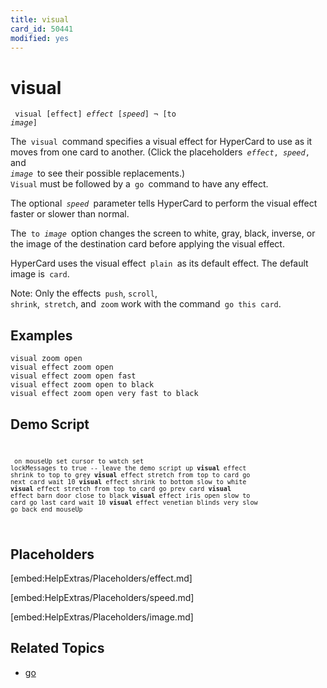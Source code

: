 ```yaml
---
title: visual
card_id: 50441
modified: yes
---
```


# visual

<code><pre>
visual [effect] <i>effect</i> [<i>speed</i>] ¬
   [to <i>image</i>]
</pre></code>


The<code> visual </code>command specifies a visual effect for HyperCard to use as it moves from one card to another. (Click the  placeholders<code> <i>effect</i>, <i>speed</i>,</code> and<code> <i>image</i> </code>to see their possible replacements.)<code> Visual</code> must be followed by a<code> go </code>command to have any effect.

The optional<code> <i>speed</i> </code>parameter tells HyperCard to perform the visual effect faster or slower than normal.

The<code> to <i>image</i> </code>option changes the screen to white, gray, black, inverse, or the image of the destination card before applying the visual effect.

HyperCard uses the visual effect<code> plain </code>as its default effect. The default image is<code> card</code>.

Note: Only the effects<code> push</code>, <code>scroll</code>,<code> shrink</code>,<code> stretch</code>, and<code> zoom</code>  work with the command<code> go this card</code>.

## Examples

```
visual zoom open
visual effect zoom open
visual effect zoom open fast
visual effect zoom open to black
visual effect zoom open very fast to black
```

## Demo Script

<code><pre>
<code><pre>
on mouseUp
 set cursor to watch
 set lockMessages to true -- leave the demo script up
 <b>visual</b> effect shrink to top to grey
 <b>visual</b> effect stretch from top to card
 go next card
 wait 10
 <b>visual</b> effect shrink to bottom slow to white
 <b>visual</b> effect stretch from top to card
 go prev card
 <b>visual</b> effect barn door close to black
 <b>visual</b> effect iris open slow to card
 go last card
 wait 10
 <b>visual</b> effect venetian blinds very slow
 go back
end mouseUp
</pre></code>
</pre></code>

## Placeholders

[embed:HelpExtras/Placeholders/effect.md]

[embed:HelpExtras/Placeholders/speed.md]

[embed:HelpExtras/Placeholders/image.md]

## Related Topics

* [go](/HyperTalkReference/commands/go)
